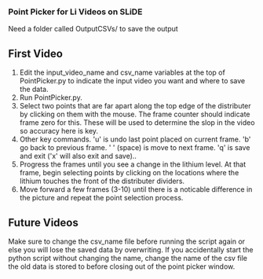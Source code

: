 ### Point Picker for Li Videos on SLiDE

Need a folder called OutputCSVs/ to save the output
## First Video

1. Edit the input_video_name and csv_name variables at the top of PointPicker.py to indicate the input video you want and where to save the data.
2. Run PointPicker.py.
3. Select two points that are far apart along the top edge of the distributer by clicking on them with the mouse. The frame counter should indicate frame zero for this. These will be used to determine the slop in the video so accuracy here is key.
4. Other key commands. 'u' is undo last point placed on current frame. 'b' go back to previous frame. ' ' (space) is move to next frame. 'q' is save and exit ('x' will also exit and save)..
5. Progress the frames until you see a change in the lithium level. At that frame, begin selecting points by clicking on the locations where the lithium touches the front of the distributer dividers.
6. Move forward a few frames (3-10) until there is a noticable difference in the picture and repeat the point selection process.

## Future Videos

Make sure to change the csv_name file before running the script again or else you will lose the saved data by overwriting. If you accidentally start the python script without changing the name, change the name of the csv file the old data is stored to before closing out of the point picker window.
